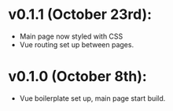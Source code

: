 # v0.1.1 (October 23rd): 
- Main page now styled with CSS
- Vue routing set up between pages.

# v0.1.0 (October 8th): 
- Vue boilerplate set up, main page start build.